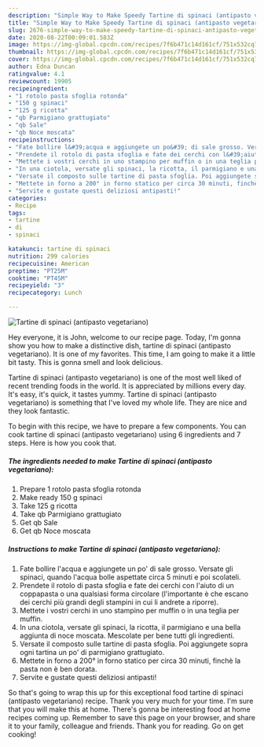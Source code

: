 ```yaml
---
description: "Simple Way to Make Speedy Tartine di spinaci (antipasto vegetariano)"
title: "Simple Way to Make Speedy Tartine di spinaci (antipasto vegetariano)"
slug: 2676-simple-way-to-make-speedy-tartine-di-spinaci-antipasto-vegetariano
date: 2020-08-22T00:09:01.583Z
image: https://img-global.cpcdn.com/recipes/7f6b471c14d161cf/751x532cq70/tartine-di-spinaci-antipasto-vegetariano-recipe-main-photo.jpg
thumbnail: https://img-global.cpcdn.com/recipes/7f6b471c14d161cf/751x532cq70/tartine-di-spinaci-antipasto-vegetariano-recipe-main-photo.jpg
cover: https://img-global.cpcdn.com/recipes/7f6b471c14d161cf/751x532cq70/tartine-di-spinaci-antipasto-vegetariano-recipe-main-photo.jpg
author: Edna Duncan
ratingvalue: 4.1
reviewcount: 19905
recipeingredient:
- "1 rotolo pasta sfoglia rotonda"
- "150 g spinaci"
- "125 g ricotta"
- "qb Parmigiano grattugiato"
- "qb Sale"
- "qb Noce moscata"
recipeinstructions:
- "Fate bollire l&#39;acqua e aggiungete un po&#39; di sale grosso. Versate gli spinaci, quando l&#39;acqua bolle aspettate circa 5 minuti e poi scolateli."
- "Prendete il rotolo di pasta sfoglia e fate dei cerchi con l&#39;aiuto di un coppapasta o una qualsiasi forma circolare (l&#39;importante è che escano dei cerchi più grandi degli stampini in cui li andrete a riporre)."
- "Mettete i vostri cerchi in uno stampino per muffin o in una teglia per muffin."
- "In una ciotola, versate gli spinaci, la ricotta, il parmigiano e una bella aggiunta di noce moscata. Mescolate per bene tutti gli ingredienti."
- "Versate il composto sulle tartine di pasta sfoglia. Poi aggiungete sopra ogni tartina un po&#39; di parmigiano grattugiato."
- "Mettete in forno a 200° in forno statico per circa 30 minuti, finchè la pasta non è ben dorata."
- "Servite e gustate questi deliziosi antipasti!"
categories:
- Recipe
tags:
- tartine
- di
- spinaci

katakunci: tartine di spinaci 
nutrition: 299 calories
recipecuisine: American
preptime: "PT25M"
cooktime: "PT45M"
recipeyield: "3"
recipecategory: Lunch

---
```



![Tartine di spinaci (antipasto vegetariano)](https://img-global.cpcdn.com/recipes/7f6b471c14d161cf/751x532cq70/tartine-di-spinaci-antipasto-vegetariano-recipe-main-photo.jpg)

Hey everyone, it is John, welcome to our recipe page. Today, I'm gonna show you how to make a distinctive dish, tartine di spinaci (antipasto vegetariano). It is one of my favorites. This time, I am going to make it a little bit tasty. This is gonna smell and look delicious.



Tartine di spinaci (antipasto vegetariano) is one of the most well liked of recent trending foods in the world. It is appreciated by millions every day. It's easy, it's quick, it tastes yummy. Tartine di spinaci (antipasto vegetariano) is something that I've loved my whole life. They are nice and they look fantastic.


To begin with this recipe, we have to prepare a few components. You can cook tartine di spinaci (antipasto vegetariano) using 6 ingredients and 7 steps. Here is how you cook that.

<!--inarticleads1-->

##### The ingredients needed to make Tartine di spinaci (antipasto vegetariano):

1. Prepare 1 rotolo pasta sfoglia rotonda
1. Make ready 150 g spinaci
1. Take 125 g ricotta
1. Take qb Parmigiano grattugiato
1. Get qb Sale
1. Get qb Noce moscata




<!--inarticleads2-->

##### Instructions to make Tartine di spinaci (antipasto vegetariano):

1. Fate bollire l&#39;acqua e aggiungete un po&#39; di sale grosso. Versate gli spinaci, quando l&#39;acqua bolle aspettate circa 5 minuti e poi scolateli.
1. Prendete il rotolo di pasta sfoglia e fate dei cerchi con l&#39;aiuto di un coppapasta o una qualsiasi forma circolare (l&#39;importante è che escano dei cerchi più grandi degli stampini in cui li andrete a riporre).
1. Mettete i vostri cerchi in uno stampino per muffin o in una teglia per muffin.
1. In una ciotola, versate gli spinaci, la ricotta, il parmigiano e una bella aggiunta di noce moscata. Mescolate per bene tutti gli ingredienti.
1. Versate il composto sulle tartine di pasta sfoglia. Poi aggiungete sopra ogni tartina un po&#39; di parmigiano grattugiato.
1. Mettete in forno a 200° in forno statico per circa 30 minuti, finchè la pasta non è ben dorata.
1. Servite e gustate questi deliziosi antipasti!




So that's going to wrap this up for this exceptional food tartine di spinaci (antipasto vegetariano) recipe. Thank you very much for your time. I'm sure that you will make this at home. There's gonna be interesting food at home recipes coming up. Remember to save this page on your browser, and share it to your family, colleague and friends. Thank you for reading. Go on get cooking!
